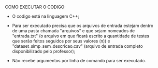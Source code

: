 COMO EXECUTAR O CODIGO:

- O codigo está na linguagem C++;

- Para ser executado precisa que os arquivos de entrada estejam dentro de uma pasta chamada "arquivos" e que sejam nomeados de "entrada.txt" (o arquivo em que ficará escrito a quantidade de testes que serão feitos seguidos por seus valores (n)) e "dataset_simp_sem_descricao.csv" (arquivo de entrada completo disponibilizado pelo professor);

- Não recebe argumentos por linha de comando para ser executado.
